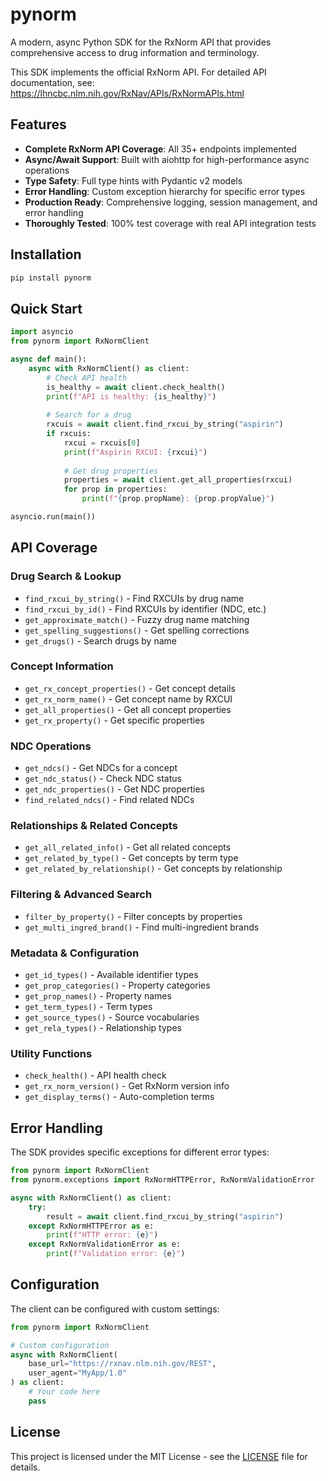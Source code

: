 # pynorm

A modern, async Python SDK for the RxNorm API that provides comprehensive access to drug information and terminology.

This SDK implements the official RxNorm API. For detailed API documentation, see:
https://lhncbc.nlm.nih.gov/RxNav/APIs/RxNormAPIs.html

## Features

- **Complete RxNorm API Coverage**: All 35+ endpoints implemented
- **Async/Await Support**: Built with aiohttp for high-performance async operations
- **Type Safety**: Full type hints with Pydantic v2 models
- **Error Handling**: Custom exception hierarchy for specific error types
- **Production Ready**: Comprehensive logging, session management, and error handling
- **Thoroughly Tested**: 100% test coverage with real API integration tests

## Installation

```bash
pip install pynorm
```

## Quick Start

```python
import asyncio
from pynorm import RxNormClient

async def main():
    async with RxNormClient() as client:
        # Check API health
        is_healthy = await client.check_health()
        print(f"API is healthy: {is_healthy}")
        
        # Search for a drug
        rxcuis = await client.find_rxcui_by_string("aspirin")
        if rxcuis:
            rxcui = rxcuis[0]
            print(f"Aspirin RXCUI: {rxcui}")
            
            # Get drug properties
            properties = await client.get_all_properties(rxcui)
            for prop in properties:
                print(f"{prop.propName}: {prop.propValue}")

asyncio.run(main())
```

## API Coverage

### Drug Search & Lookup
- `find_rxcui_by_string()` - Find RXCUIs by drug name
- `find_rxcui_by_id()` - Find RXCUIs by identifier (NDC, etc.)
- `get_approximate_match()` - Fuzzy drug name matching
- `get_spelling_suggestions()` - Get spelling corrections
- `get_drugs()` - Search drugs by name

### Concept Information
- `get_rx_concept_properties()` - Get concept details
- `get_rx_norm_name()` - Get concept name by RXCUI
- `get_all_properties()` - Get all concept properties
- `get_rx_property()` - Get specific properties

### NDC Operations
- `get_ndcs()` - Get NDCs for a concept
- `get_ndc_status()` - Check NDC status
- `get_ndc_properties()` - Get NDC properties
- `find_related_ndcs()` - Find related NDCs

### Relationships & Related Concepts
- `get_all_related_info()` - Get all related concepts
- `get_related_by_type()` - Get concepts by term type
- `get_related_by_relationship()` - Get concepts by relationship

### Filtering & Advanced Search
- `filter_by_property()` - Filter concepts by properties
- `get_multi_ingred_brand()` - Find multi-ingredient brands

### Metadata & Configuration
- `get_id_types()` - Available identifier types
- `get_prop_categories()` - Property categories
- `get_prop_names()` - Property names
- `get_term_types()` - Term types
- `get_source_types()` - Source vocabularies
- `get_rela_types()` - Relationship types

### Utility Functions
- `check_health()` - API health check
- `get_rx_norm_version()` - Get RxNorm version info
- `get_display_terms()` - Auto-completion terms

## Error Handling

The SDK provides specific exceptions for different error types:

```python
from pynorm import RxNormClient
from pynorm.exceptions import RxNormHTTPError, RxNormValidationError

async with RxNormClient() as client:
    try:
        result = await client.find_rxcui_by_string("aspirin")
    except RxNormHTTPError as e:
        print(f"HTTP error: {e}")
    except RxNormValidationError as e:
        print(f"Validation error: {e}")
```

## Configuration

The client can be configured with custom settings:

```python
from pynorm import RxNormClient

# Custom configuration
async with RxNormClient(
    base_url="https://rxnav.nlm.nih.gov/REST",
    user_agent="MyApp/1.0"
) as client:
    # Your code here
    pass
```



## License

This project is licensed under the MIT License - see the [LICENSE](LICENSE) file for details.

